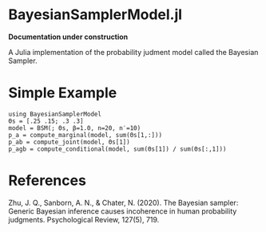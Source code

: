 # BayesianSamplerModel.jl

**Documentation under construction**

A Julia implementation of the probability judment model called the Bayesian Sampler. 


# Simple Example 

```@example 
using BayesianSamplerModel
Θs = [.25 .15; .3 .3]
model = BSM(; Θs, β=1.0, n=20, n′=10)
p_a = compute_marginal(model, sum(Θs[1,:]))
p_ab = compute_joint(model, Θs[1])
p_agb = compute_conditional(model, sum(Θs[1]) / sum(Θs[:,1]))
```

# References 

Zhu, J. Q., Sanborn, A. N., & Chater, N. (2020). The Bayesian sampler: Generic Bayesian inference causes incoherence in human probability judgments. Psychological Review, 127(5), 719.
